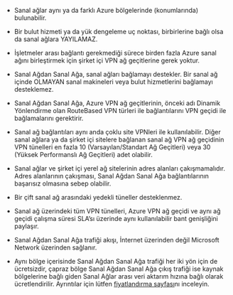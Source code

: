 - Sanal ağlar aynı ya da farklı Azure bölgelerinde (konumlarında) bulunabilir.

- Bir bulut hizmeti ya da yük dengeleme uç noktası, birbirlerine bağlı olsa da sanal ağlara YAYILAMAZ.

- İşletmeler arası bağlantı gerekmediği sürece birden fazla Azure sanal ağını birleştirmek için şirket içi VPN ağ geçitlerine gerek yoktur. 

- Sanal Ağdan Sanal Ağa, sanal ağları bağlamayı destekler. Bir sanal ağ içinde OLMAYAN sanal makineleri veya bulut hizmetlerini bağlamayı desteklemez.

- Sanal Ağdan Sanal Ağa, Azure VPN ağ geçitlerinin, önceki adı Dinamik Yönlendirme olan RouteBased VPN türleri ile bağlantılarını VPN geçidi ile bağlamalarını gerektirir. 

- Sanal ağ bağlantıları aynı anda çoklu site VPNleri ile kullanılabilir. Diğer sanal ağlara ya da şirket içi sitelere bağlanan sanal ağ VPN ağ geçidinin VPN tünelleri en fazla 10 (Varsayılan/Standart Ağ Geçitleri) veya 30 (Yüksek Performanslı Ağ Geçitleri) adet olabilir.

- Sanal ağlar ve şirket içi yerel ağ sitelerinin adres alanları çakışmamalıdır. Adres alanlarının çakışması, Sanal Ağdan Sanal Ağa bağlantılarının başarısız olmasına sebep olabilir.

- Bir çift sanal ağ arasındaki yedekli tüneller desteklenmez.

- Sanal ağ üzerindeki tüm VPN tünelleri, Azure VPN ağ geçidi ve aynı ağ geçidi çalışma süresi SLA’sı üzerinde aynı kullanılabilir bant genişliğini paylaşır.

- Sanal Ağdan Sanal Ağa trafiği akışı, İnternet üzerinden değil Microsoft Network üzerinden sağlanır.

- Aynı bölge içerisinde Sanal Ağdan Sanal Ağa trafiği her iki yön için de ücretsizdir, çapraz bölge Sanal Ağdan Sanal Ağa çıkış trafiği ise kaynak bölgelerine bağlı giden Sanal Ağlar arası veri aktarım hızına bağlı olarak ücretlendirilir.  Ayrıntılar için lütfen [fiyatlandırma sayfası](https://azure.microsoft.com/pricing/details/vpn-gateway/)nı inceleyin.

<!--HONumber=Sep16_HO3-->


